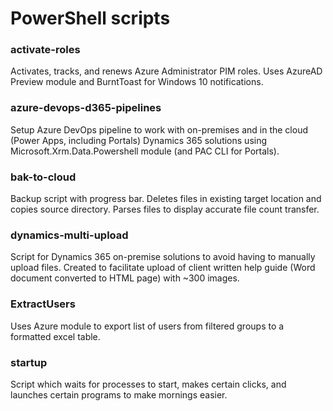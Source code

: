 # PowerShell scripts

### activate-roles
Activates, tracks, and renews Azure Administrator PIM roles. Uses AzureAD Preview module and BurntToast for Windows 10 notifications.

### azure-devops-d365-pipelines
Setup Azure DevOps pipeline to work with on-premises and in the cloud (Power Apps, including Portals) Dynamics 365 solutions using Microsoft.Xrm.Data.Powershell module (and PAC CLI for Portals).

### bak-to-cloud
Backup script with progress bar. Deletes files in existing target location and copies source directory. Parses files to display accurate file count transfer.

### dynamics-multi-upload
Script for Dynamics 365 on-premise solutions to avoid having to manually upload files. Created to facilitate upload of client written help guide (Word document converted to HTML page) with ~300 images.

### ExtractUsers
Uses Azure module to export list of users from filtered groups to a formatted excel table. 

### startup 
Script which waits for processes to start, makes certain clicks, and launches certain programs to make mornings easier.

